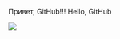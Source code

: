 Привет, GitHub!!!
Hello, GitHub



<img src="https://contrib.rocks/image?repo=codeigniter4/CodeIgniter4" />
